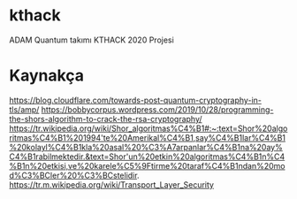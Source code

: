 # kthack
ADAM Quantum takımı KTHACK 2020 Projesi

# Kaynakça
https://blog.cloudflare.com/towards-post-quantum-cryptography-in-tls/amp/
https://bobbycorpus.wordpress.com/2019/10/28/programming-the-shors-algorithm-to-crack-the-rsa-cryptography/
https://tr.wikipedia.org/wiki/Shor_algoritmas%C4%B1#:~:text=Shor%20algoritmas%C4%B1%201994'te%20Amerikal%C4%B1,say%C4%B1lar%C4%B1%20kolayl%C4%B1kla%20asal%20%C3%A7arpanlar%C4%B1na%20ay%C4%B1rabilmektedir.&text=Shor'un%20etkin%20algoritmas%C4%B1n%C4%B1n%20etkisi,ve%20karele%C5%9Ftirme%20taraf%C4%B1ndan%20mod%C3%BCler%20%C3%BCstelidir.
https://tr.m.wikipedia.org/wiki/Transport_Layer_Security
